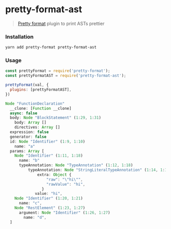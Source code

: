 # pretty-format-ast

> [Pretty format](https://github.com/facebook/jest/tree/master/packages/pretty-format) plugin to print ASTs prettier

### Installation

```sh
yarn add pretty-format pretty-format-ast
```

### Usage

```js
const prettyFormat = require('pretty-format');
const prettyFormatAST = require('pretty-format-ast');

prettyFormat(val, {
  plugins: [prettyFormatAST],
})
```

```js
Node "FunctionDeclaration"
  __clone: [Function __clone]
  async: false
  body: Node "BlockStatement" (1:29, 1:31)
    body: Array []
    directives: Array []
  expression: false
  generator: false
  id: Node "Identifier" (1:9, 1:10)
    name: "a"
  params: Array [
    Node "Identifier" (1:11, 1:18)
      name: "b"
      typeAnnotation: Node "TypeAnnotation" (1:12, 1:18)
          typeAnnotation: Node "StringLiteralTypeAnnotation" (1:14, 1:18)
              extra: Object {
                  "raw": "\"hi\"",
                  "rawValue": "hi",
                }
             value: "hi",
    Node "Identifier" (1:20, 1:21)
      name: "c",
    Node "RestElement" (1:23, 1:27)
      argument: Node "Identifier" (1:26, 1:27)
        name: "d",
  ]
```
